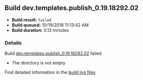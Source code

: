 ## Build dev.templates.publish_0.19.18292.02
- **Build result:** `failed`
- **Build queued:** 10/19/2018 11:13:42 AM
- **Build duration:** 0.13 minutes
### Details
Build [dev.templates.publish_0.19.18292.02](https://winappstudio.visualstudio.com/web/build.aspx?pcguid=a4ef43be-68ce-4195-a619-079b4d9834c2&builduri=vstfs%3a%2f%2f%2fBuild%2fBuild%2f26448) failed

+ The directory is not empty

Find detailed information in the [build log files](https://uwpctdiags.blob.core.windows.net/buildlogs/dev.templates.publish_0.19.18292.02_logs.zip)
